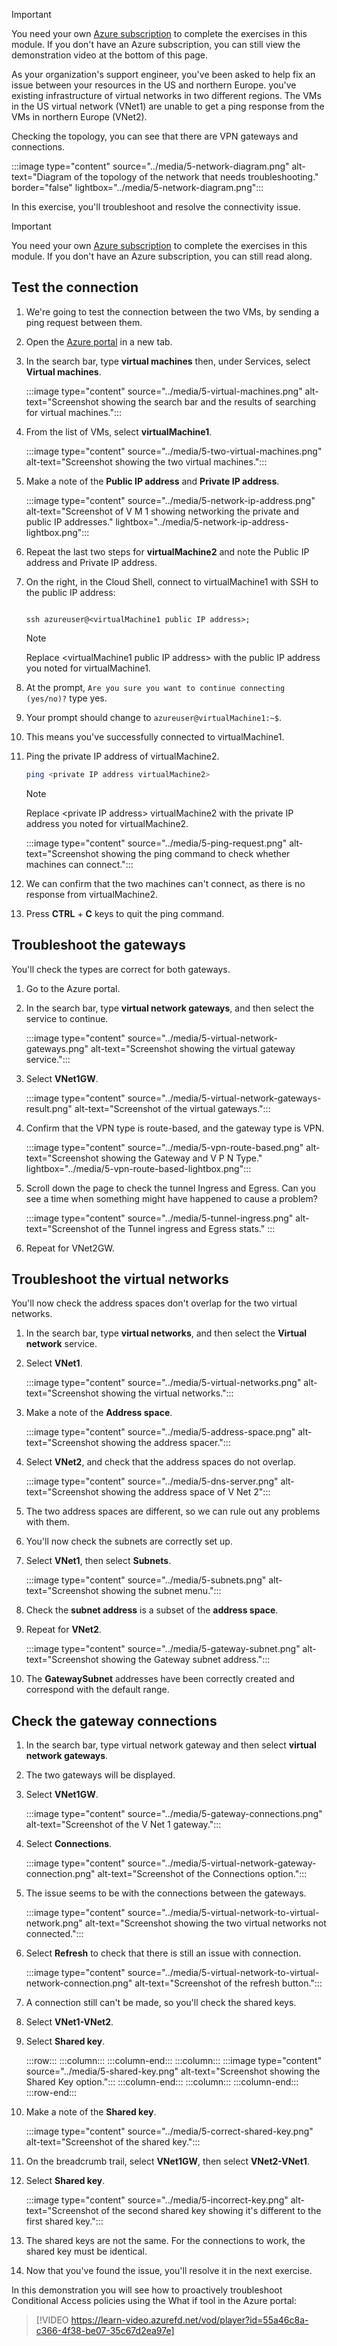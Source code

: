 
> [!IMPORTANT]
> You need your own [Azure subscription](https://azure.microsoft.com/free/?azure-portal=true) to complete the exercises in this module. If you don't have an Azure subscription, you can still view the demonstration video at the bottom of this page.

As your organization's support engineer, you've been asked to help fix an issue between your resources in the US and northern Europe. you've existing infrastructure of virtual networks in two different regions. The VMs in the US virtual network (VNet1) are unable to get a ping response from the VMs in northern Europe (VNet2).

Checking the topology, you can see that there are VPN gateways and connections.

:::image type="content" source="../media/5-network-diagram.png" alt-text="Diagram of the topology of the network that needs troubleshooting." border="false" lightbox="../media/5-network-diagram.png":::

In this exercise, you'll troubleshoot and resolve the connectivity issue.

> [!IMPORTANT]
> You need your own [Azure subscription](https://azure.microsoft.com/free/?azure-portal=true) to complete the exercises in this module. If you don't have an Azure subscription, you can still read along.
## Test the connection

1. We're going to test the connection between the two VMs, by sending a ping request between them.

1. Open the [Azure portal](https://portal.azure.com/learn.docs.microsoft.com?azure-portal=true) in a new tab.


1. In the search bar, type **virtual machines** then, under Services, select **Virtual machines**.

   :::image type="content" source="../media/5-virtual-machines.png" alt-text="Screenshot showing the search bar and the results of searching for virtual machines.":::

1. From the list of VMs, select **virtualMachine1**.

   :::image type="content" source="../media/5-two-virtual-machines.png" alt-text="Screenshot showing the two virtual machines.":::

1. Make a note of the **Public IP address** and **Private IP address**.

   :::image type="content" source="../media/5-network-ip-address.png" alt-text="Screenshot of V M 1 showing networking the private and public IP addresses." lightbox="../media/5-network-ip-address-lightbox.png":::

1. Repeat the last two steps for **virtualMachine2** and note the Public IP address and Private IP address.

1. On the right, in the Cloud Shell, connect to virtualMachine1 with SSH to the public IP address:

   ```azurecli

   ssh azureuser@<virtualMachine1 public IP address>;

   ```
   > [!NOTE]
   > Replace \<virtualMachine1 public IP address\> with the public IP address you noted for virtualMachine1.

1. At the prompt, ` Are you sure you want to continue connecting (yes/no)? ` type yes.

1. Your prompt should change to `azureuser@virtualMachine1:~$`.

1. This means you've successfully connected to virtualMachine1.

1. Ping the private IP address of virtualMachine2.

   ```bash
   ping <private IP address virtualMachine2>

   ```

   > [!NOTE]
   > Replace \<private IP address\> virtualMachine2 with the private IP address you noted for virtualMachine2. 

   :::image type="content" source="../media/5-ping-request.png" alt-text="Screenshot showing the ping command to check whether machines can connect.":::

1. We can confirm that the two machines can't connect, as there is no response from virtualMachine2.

1. Press **CTRL** + **C** keys to quit the ping command.

## Troubleshoot the gateways

You'll check the types are correct for both gateways.

1. Go to the Azure portal.

1. In the search bar, type **virtual network gateways**, and then select the service to continue.

   :::image type="content" source="../media/5-virtual-network-gateways.png" alt-text="Screenshot showing the virtual gateway service.":::

1. Select **VNet1GW**.

   :::image type="content" source="../media/5-virtual-network-gateways-result.png" alt-text="Screenshot of the virtual gateways.":::

1. Confirm that the VPN type is route-based, and the gateway type is VPN.

   :::image type="content" source="../media/5-vpn-route-based.png" alt-text="Screenshot showing the Gateway and V P N Type." lightbox="../media/5-vpn-route-based-lightbox.png":::

1. Scroll down the page to check the tunnel Ingress and Egress. Can you see a time when something might have happened to cause a problem?

   :::image type="content" source="../media/5-tunnel-ingress.png" alt-text="Screenshot of the Tunnel ingress and Egress stats." :::

1. Repeat for VNet2GW.

## Troubleshoot the virtual networks

You'll now check the address spaces don't overlap for the two virtual networks.

1. In the search bar, type **virtual networks**, and then select the **Virtual network** service.

1. Select **VNet1**.

   :::image type="content" source="../media/5-virtual-networks.png" alt-text="Screenshot showing the virtual networks.":::

1. Make a note of the **Address space**.

   :::image type="content" source="../media/5-address-space.png" alt-text="Screenshot showing the address spacer.":::

1. Select **VNet2**, and check that the address spaces do not overlap.

   :::image type="content" source="../media/5-dns-server.png" alt-text="Screenshot showing the address space of V Net 2":::

1. The two address spaces are different, so we can rule out any problems with them.

1. You'll now check the subnets are correctly set up.

1. Select **VNet1**, then select **Subnets**.

   :::image type="content" source="../media/5-subnets.png" alt-text="Screenshot showing the subnet menu.":::

1. Check the **subnet address** is a subset of the **address space**.

1. Repeat for **VNet2**.

   :::image type="content" source="../media/5-gateway-subnet.png" alt-text="Screenshot showing the Gateway subnet address.":::

1. The **GatewaySubnet** addresses have been correctly created and correspond with the default range.

## Check the gateway connections

1. In the search bar, type virtual network gateway and then select **virtual network gateways**.

1. The two gateways will be displayed.

1. Select **VNet1GW**.

   :::image type="content" source="../media/5-gateway-connections.png" alt-text="Screenshot of the V Net 1 gateway.":::

1. Select **Connections**.

   :::image type="content" source="../media/5-virtual-network-gateway-connection.png" alt-text="Screenshot of the Connections option.":::

1. The issue seems to be with the connections between the gateways.

   :::image type="content" source="../media/5-virtual-network-to-virtual-network.png" alt-text="Screenshot showing the two virtual networks not connected.":::

1. Select **Refresh** to check that there is still an issue with connection.

   :::image type="content" source="../media/5-virtual-network-to-virtual-network-connection.png" alt-text="Screenshot of the refresh button.":::

1. A connection still can't be made, so you'll check the shared keys.

1. Select **VNet1-VNet2**.

1. Select **Shared key**.

   :::row:::
       :::column:::
       :::column-end:::
       :::column:::
           :::image type="content" source="../media/5-shared-key.png" alt-text="Screenshot showing the Shared Key option.":::
       :::column-end:::
       :::column:::
       :::column-end:::
   :::row-end:::

1. Make a note of the **Shared key**.

   :::image type="content" source="../media/5-correct-shared-key.png" alt-text="Screenshot of the shared key.":::

1. On the breadcrumb trail, select **VNet1GW**, then select **VNet2-VNet1**.

1. Select **Shared key**.

   :::image type="content" source="../media/5-incorrect-key.png" alt-text="Screenshot of the second shared key showing it's different to the first shared key.":::

1. The shared keys are not the same. For the connections to work, the shared key must be identical.

1. Now that you've found the issue, you'll resolve it in the next exercise.

In this demonstration you will see how to proactively troubleshoot Conditional Access policies using the What if tool in the Azure portal:

> [!VIDEO https://learn-video.azurefd.net/vod/player?id=55a46c8a-c366-4f38-be07-35c67d2ea97e]
